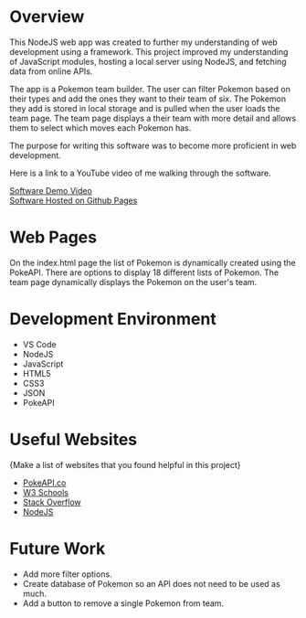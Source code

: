 # Overview

This NodeJS web app was created to further my understanding of web development using a framework.  This project improved my understanding of JavaScript modules, hosting a local server using NodeJS, and fetching data from online APIs.  

The app is a Pokemon team builder.  The user can filter Pokemon based on their types and add the ones they want to their team of six.  The Pokemon they add is stored in local storage and is pulled when the user loads the team page.  The team page displays a their team with more detail and allows them to select which moves each Pokemon has. 

The purpose for writing this software was to become more proficient in web development.  


Here is a link to a YouTube video of me walking through the software.

[Software Demo Video](http://youtube.link.goes.here) \
[Software Hosted on Github Pages](https://sawilding.github.io/pokemon-team-builder/public/index.html)

# Web Pages

On the index.html page the list of Pokemon is dynamically created using the PokeAPI.  There are options to display 18 different lists of Pokemon.  The team page dynamically displays the Pokemon on the user's team.

# Development Environment

* VS Code
* NodeJS
* JavaScript
* HTML5
* CSS3
* JSON
* PokeAPI

# Useful Websites

{Make a list of websites that you found helpful in this project}
* [PokeAPI.co](https://pokeapi.co/)
* [W3 Schools](https://www.w3schools.com/)
* [Stack Overflow](https://stackoverflow.com/)
* [NodeJS](https://nodejs.org/en/)

# Future Work

* Add more filter options.
* Create database of Pokemon so an API does not need to be used as much.
* Add a button to remove a single Pokemon from team.
